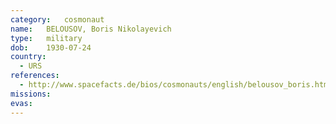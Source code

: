```yaml
---
category:	cosmonaut
name:	BELOUSOV, Boris Nikolayevich
type:	military
dob:	1930-07-24
country:
  - URS
references:
  - http://www.spacefacts.de/bios/cosmonauts/english/belousov_boris.htm
missions:
evas:
---
```

